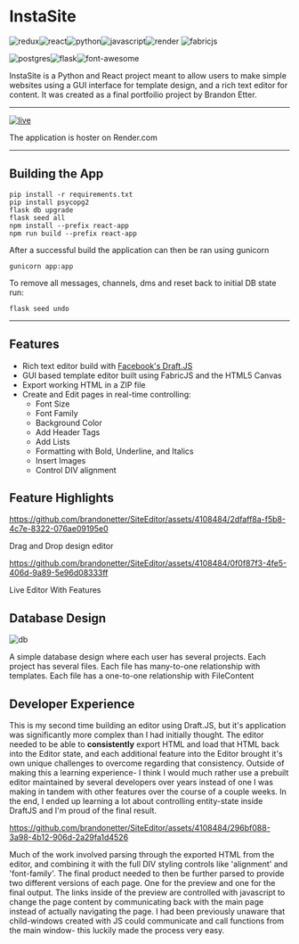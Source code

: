 
# InstaSite

![redux](https://img.shields.io/badge/Redux-593D88?style=for-the-badge&logo=redux&logoColor=whit)![react](https://img.shields.io/badge/React-20232A?style=for-the-badge&logo=react&logoColor=61DAFB)![python](https://img.shields.io/badge/Python-FFD43B?style=for-the-badge&logo=python&logoColor=blue)![javascript](https://img.shields.io/badge/JavaScript-323330?style=for-the-badge&logo=javascript&logoColor=F7DF1E)![render](https://img.shields.io/badge/Render-46E3B7?style=for-the-badge&logo=render&logoColor=white)
![fabricjs](https://shields.io/badge/-FabricJS-orange?style=for-the-badge)

![postgres](https://img.shields.io/badge/PostgreSQL-316192?style=for-the-badge&logo=postgresql&logoColor=white)![flask](https://img.shields.io/badge/Flask-000000?style=for-the-badge&logo=flask&logoColor=white)![font-awesome](https://img.shields.io/badge/Font_Awesome-339AF0?style=for-the-badge&logo=fontawesome&logoColor=white)

InstaSite is a Python and React project meant to allow users to make simple websites using a GUI interface for template design, and a rich text editor for content. It was created as a final portfoilio project by Brandon Etter.

---

[![live](https://shields.io/badge/-LIVE%20SITE-brightgreen/?style=for-the-badge)](http://instasite.onrender.com)

The application is hoster on Render.com

---

## Building the App

    pip install -r requirements.txt
    pip install psycopg2
    flask db upgrade
    flask seed all
    npm install --prefix react-app
    npm run build --prefix react-app

After a successful build the application can then be ran using gunicorn

    gunicorn app:app
To remove all messages, channels, dms and reset back to initial DB state run:

    flask seed undo

---

## Features

- Rich text editor build with [Facebook's Draft.JS](https://draftjs.org/)
- GUI based template editor built using FabricJS and the HTML5 Canvas
- Export working HTML in a ZIP file
- Create and Edit pages in real-time controlling:
    -  Font Size
    - Font Family
    - Background Color 
    - Add Header Tags
    - Add Lists
    - Formatting with Bold, Underline, and Italics
    - Insert Images
    - Control DIV alignment

## Feature Highlights



https://github.com/brandonetter/SiteEditor/assets/4108484/2dfaff8a-f5b8-4c7e-8322-076ae09195e0


Drag and Drop design editor

https://github.com/brandonetter/SiteEditor/assets/4108484/0f0f87f3-4fe5-406d-9a89-5e96d08333ff

Live Editor With Features

## Database Design 
![db](https://user-images.githubusercontent.com/4108484/233222260-777b5b7e-1e87-4c18-844a-43e05fe423da.png)

A simple database design where each user has several projects. Each project has several files. Each file has many-to-one relationship with templates. Each file has a one-to-one relationship with FileContent


## Developer Experience

This is my second time building an editor using Draft.JS, but it's application was significantly more complex than I had initially thought. The editor needed to be able to **consistently** export HTML and load that HTML back into the Editor state, and each additional feature into the Editor brought it's own unique challenges to overcome regarding that consistency. Outside of making this a learning experience- I think I would much rather use a prebuilt editor maintained by several developers over years instead of one I was making in tandem with other features over the course of a couple weeks. In the end, I ended up learning a lot about controlling entity-state inside DraftJS and I'm proud of the final result.



https://github.com/brandonetter/SiteEditor/assets/4108484/296bf088-3a98-4b12-906d-2a29fa1d4526



Much of the work involved parsing through the exported HTML from the editor, and combining it with the full DIV styling controls like 'alignment' and 'font-family'. The final product needed to then be further parsed to provide two different versions of each page. One for the preview and one for the final output. The links inside of the preview are controlled with javascript to change the page content by communicating back with the main page instead of actually navigating the page. I had been previously unaware that child-windows created with JS could communicate and call functions from the main window- this luckily made the process very easy.

